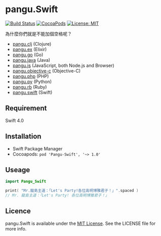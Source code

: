 # pangu.Swift

[![Build Status](https://travis-ci.org/X140Yu/pangu.Swift.svg?branch=master)](https://travis-ci.org/X140Yu/pangu.Swift)
[![CocoaPods](https://img.shields.io/cocoapods/v/Pangu-Swift.svg)](https://github.com/X140Yu/pangu.Swift)
[![License: MIT](https://img.shields.io/badge/License-MIT-yellow.svg)](https://opensource.org/licenses/MIT)

為什麼你們就是不能加個空格呢？

* [pangu.clj](https://github.com/coldnew/pangu.clj) (Clojure)
* [pangu.ex](https://github.com/cataska/pangu.ex) (Elixir)
* [pangu.go](https://github.com/vinta/pangu) (Go)
* [pangu.java](https://github.com/vinta/pangu.java) (Java)
* [pangu.js](https://github.com/vinta/pangu.js) (JavaScript, both Node.js and Browser)
* [pangu.objective-c](https://github.com/Cee/pangu.objective-c) (Objective-C)
* [pangu.php](https://github.com/Kunr/pangu.php) (PHP)
* [pangu.py](https://github.com/vinta/pangu.py) (Python)
* [pangu.rb](https://github.com/dlackty/pangu.rb) (Ruby)
* [pangu.swift](https://github.com/X140Yu/pangu.Swift) (Swift)

## Requirement

Swift 4.0

## Installation

- Swift Package Manager
- Cocoapods: `pod 'Pangu-Swift', '~> 1.0'`

## Useage

```swift
import Pangu_Swift

print( "Mr.龍島主道：「Let's Party!各位高明博雅君子！」".spaced )
// Mr. 龍島主道：「Let's Party! 各位高明博雅君子！」
```

## Licence

pangu.Swift is available under the [MIT License][mitLink]. See the LICENSE file for more info.

[mitLink]:http://opensource.org/licenses/MIT

